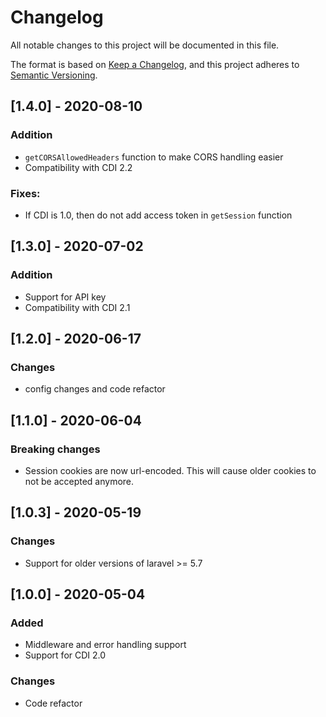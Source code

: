 # Changelog
All notable changes to this project will be documented in this file.

The format is based on [Keep a Changelog](https://keepachangelog.com/en/1.0.0/),
and this project adheres to [Semantic Versioning](https://semver.org/spec/v2.0.0.html).

## [1.4.0] - 2020-08-10
### Addition
- `getCORSAllowedHeaders` function to make CORS handling easier
- Compatibility with CDI 2.2

### Fixes:
- If CDI is 1.0, then do not add access token in `getSession` function

## [1.3.0] - 2020-07-02
### Addition
- Support for API key
- Compatibility with CDI 2.1

## [1.2.0] - 2020-06-17
### Changes
- config changes and code refactor

## [1.1.0] - 2020-06-04
### Breaking changes
- Session cookies are now url-encoded. This will cause older cookies to not be accepted anymore. 

## [1.0.3] - 2020-05-19
### Changes
- Support for older versions of laravel >= 5.7

## [1.0.0] - 2020-05-04
### Added
- Middleware and error handling support
- Support for CDI 2.0
### Changes
- Code refactor